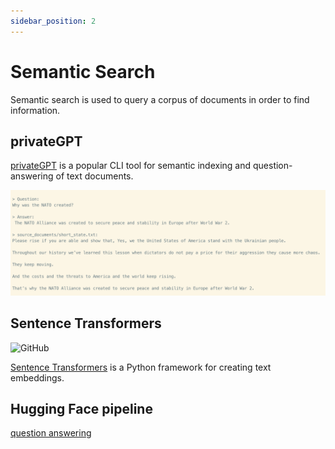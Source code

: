 ```yaml
---
sidebar_position: 2
---
```


# Semantic Search

Semantic search is used to query a corpus of documents in order to find information.

## privateGPT

[privateGPT](https://github.com/imartinez/privateGPT) is a popular CLI tool for semantic indexing and question-answering of text documents.

![privateGPT interface](./privateGPT.png)

## Sentence Transformers

![GitHub](https://img.shields.io/github/license/UKPLab/sentence-transformers)

[Sentence Transformers](https://www.sbert.net/) is a Python framework for creating text embeddings.

## Hugging Face pipeline

[question answering](https://huggingface.co/tasks/question-answering)